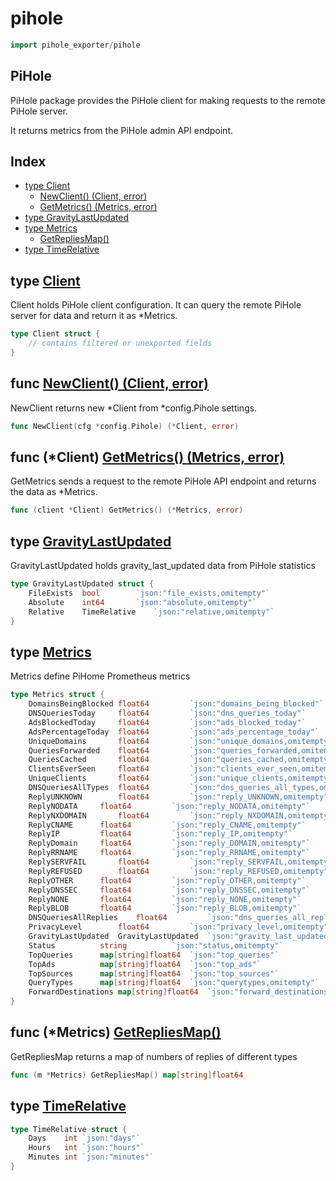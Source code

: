 
# pihole

```go
import pihole_exporter/pihole
```

## PiHole

PiHole package provides the PiHole client for making requests to the remote PiHole server.

It returns metrics from the PiHole admin API endpoint.

## Index

- [type Client](#type-client)
  - [NewClient() (Client, error)](#func-newclient-client-error)
  - [GetMetrics() (Metrics, error)](#func-client-getmetrics-metrics-error)
- [type GravityLastUpdated](#type-gravitylastupdated)
- [type Metrics](#type-metrics)
  - [GetRepliesMap()](#func-metrics-getrepliesmap)
- [type TimeRelative](#type-timerelative)


## type [Client](<pihole.go#L51>)

Client holds PiHole client configuration.
It can query the remote PiHole server for data and return it
as *Metrics.
```go
type Client struct {
	// contains filtered or unexported fields
}
```

## func [NewClient() (Client, error)](<pihole.go#L63>)

NewClient returns new *Client from *config.Pihole settings.


```go
func NewClient(cfg *config.Pihole) (*Client, error)
```

## func (*Client) [GetMetrics() (Metrics, error)](<pihole.go#L138>)

GetMetrics sends a request to the remote PiHole API endpoint
and returns the data as *Metrics.


```go
func (client *Client) GetMetrics() (*Metrics, error)
```

## type [GravityLastUpdated](<metrics.go#L63>)

GravityLastUpdated holds gravity_last_updated data from
PiHole statistics
```go
type GravityLastUpdated struct {
	FileExists	bool		`json:"file_exists,omitempty"`
	Absolute	int64		`json:"absolute,omitempty"`
	Relative	TimeRelative	`json:"relative,omitempty"`
}
```

## type [Metrics](<metrics.go#L4>)

Metrics define PiHome Prometheus metrics
```go
type Metrics struct {
	DomainsBeingBlocked	float64			`json:"domains_being_blocked"`
	DNSQueriesToday		float64			`json:"dns_queries_today"`
	AdsBlockedToday		float64			`json:"ads_blocked_today"`
	AdsPercentageToday	float64			`json:"ads_percentage_today"`
	UniqueDomains		float64			`json:"unique_domains,omitempty"`
	QueriesForwarded	float64			`json:"queries_forwarded,omitempty"`
	QueriesCached		float64			`json:"queries_cached,omitempty"`
	ClientsEverSeen		float64			`json:"clients_ever_seen,omitempty"`
	UniqueClients		float64			`json:"unique_clients,omitempty"`
	DNSQueriesAllTypes	float64			`json:"dns_queries_all_types,omitempty"`
	ReplyUNKNOWN		float64			`json:"reply_UNKNOWN,omitempty"`
	ReplyNODATA		float64			`json:"reply_NODATA,omitempty"`
	ReplyNXDOMAIN		float64			`json:"reply_NXDOMAIN,omitempty"`
	ReplyCNAME		float64			`json:"reply_CNAME,omitempty"`
	ReplyIP			float64			`json:"reply_IP,omitempty"`
	ReplyDomain		float64			`json:"reply_DOMAIN,omitempty"`
	ReplyRRNAME		float64			`json:"reply_RRNAME,omitempty"`
	ReplySERVFAIL		float64			`json:"reply_SERVFAIL,omitempty"`
	ReplyREFUSED		float64			`json:"reply_REFUSED,omitempty"`
	ReplyOTHER		float64			`json:"reply_OTHER,omitempty"`
	ReplyDNSSEC		float64			`json:"reply_DNSSEC,omitempty"`
	ReplyNONE		float64			`json:"reply_NONE,omitempty"`
	ReplyBLOB		float64			`json:"reply_BLOB,omitempty"`
	DNSQueriesAllReplies	float64			`json:"dns_queries_all_replies,omitempty"`
	PrivacyLevel		float64			`json:"privacy_level,omitempty"`
	GravityLastUpdated	GravityLastUpdated	`json:"gravity_last_updated,omitempty"`
	Status			string			`json:"status,omitempty"`
	TopQueries		map[string]float64	`json:"top_queries"`
	TopAds			map[string]float64	`json:"top_ads"`
	TopSources		map[string]float64	`json:"top_sources"`
	QueryTypes		map[string]float64	`json:"querytypes,omitempty"`
	ForwardDestinations	map[string]float64	`json:"forward_destinations,omitempty"`
}
```

## func (*Metrics) [GetRepliesMap()](<metrics.go#L41>)

GetRepliesMap returns a map of numbers of replies of
different types


```go
func (m *Metrics) GetRepliesMap() map[string]float64
```

## type [TimeRelative](<metrics.go#L69>)
```go
type TimeRelative struct {
	Days	int	`json:"days"`
	Hours	int	`json:"hours"`
	Minutes	int	`json:"minutes"`
}
```

